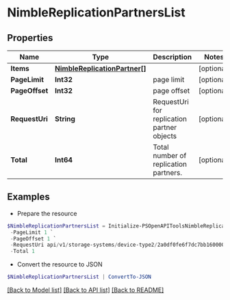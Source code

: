 # NimbleReplicationPartnersList
## Properties

Name | Type | Description | Notes
------------ | ------------- | ------------- | -------------
**Items** | [**NimbleReplicationPartner[]**](NimbleReplicationPartner.md) |  | [optional] 
**PageLimit** | **Int32** | page limit | [optional] 
**PageOffset** | **Int32** | page offset | [optional] 
**RequestUri** | **String** | RequestUri for replication partner objects | [optional] 
**Total** | **Int64** | Total number of replication partners. | [optional] 

## Examples

- Prepare the resource
```powershell
$NimbleReplicationPartnersList = Initialize-PSOpenAPIToolsNimbleReplicationPartnersList  -Items null `
 -PageLimit 1 `
 -PageOffset 1 `
 -RequestUri api/v1/storage-systems/device-type2/2a0df0fe6f7dc7bb16000000000000000000004817/replicationpartners `
 -Total 1
```

- Convert the resource to JSON
```powershell
$NimbleReplicationPartnersList | ConvertTo-JSON
```

[[Back to Model list]](../README.md#documentation-for-models) [[Back to API list]](../README.md#documentation-for-api-endpoints) [[Back to README]](../README.md)

